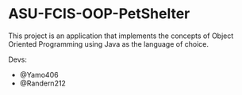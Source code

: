 # ASU-FCIS-OOP-PetShelter

This project is an application that implements the concepts of Object Oriented Programming using Java as the language of choice.

Devs:
- @Yamo406
- @Randern212
